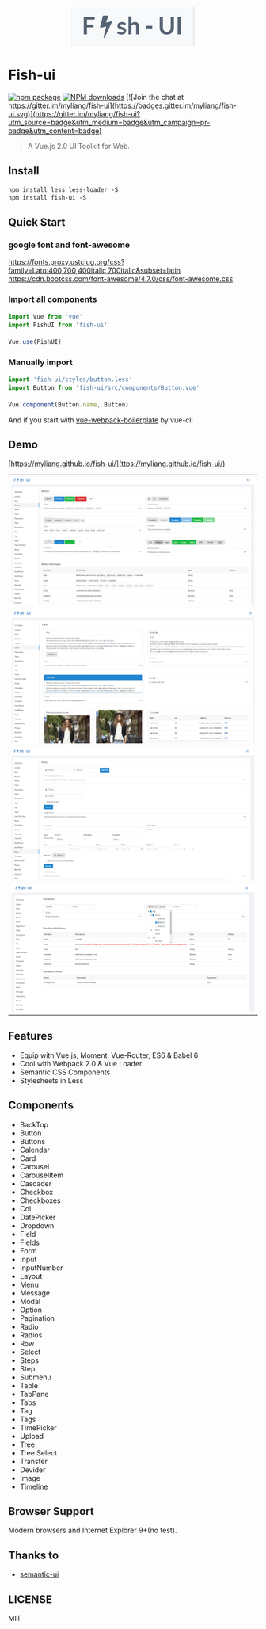 
<p align="center">
  <a href="https://github.com/myliang/fish-ui">
    <img width="250" src="/static/logo.png?raw=true">
  </a>
</p>

# Fish-ui

[![npm package](https://img.shields.io/npm/v/fish-ui.svg)](https://www.npmjs.org/package/fish-ui)
[![NPM downloads](http://img.shields.io/npm/dm/fish-ui.svg)](https://npmjs.org/package/fish-ui)
[![Join the chat at https://gitter.im/myliang/fish-ui](https://badges.gitter.im/myliang/fish-ui.svg)](https://gitter.im/myliang/fish-ui?utm_source=badge&utm_medium=badge&utm_campaign=pr-badge&utm_content=badge)

> A Vue.js 2.0 UI Toolkit for Web.

## Install
```shell
npm install less less-loader -S
npm install fish-ui -S
```

## Quick Start

### google font and font-awesome
https://fonts.proxy.ustclug.org/css?family=Lato:400,700,400italic,700italic&subset=latin
https://cdn.bootcss.com/font-awesome/4.7.0/css/font-awesome.css

### Import all components
``` javascript
import Vue from 'vue'
import FishUI from 'fish-ui'

Vue.use(FishUI)

```

### Manually import
``` javascript
import 'fish-ui/styles/button.less'
import Button from 'fish-ui/src/components/Button.vue'

Vue.component(Button.name, Button)

```


And if you start with [vue-webpack-boilerplate](https://github.com/vuejs-templates/webpack) by vue-cli

## Demo
[https://myliang.github.io/fish-ui/](ttps://myliang.github.io/fish-ui/)
<table>
<tbody>
<tr>
<td align="center">
  <a href="https://myliang.github.io/fish-ui/#/components/button">
    <img src="/static/button.png?raw=true">
  </a>
</td>
</tr>
<tr>
<td align="center">
  <a href="https://myliang.github.io/fish-ui/#/components/card">
    <img src="/static/card.png?raw=true">
  </a>
</td>
</tr>
<tr>
<td align="center">
  <a href="https://myliang.github.io/fish-ui/#/components/form">
    <img src="/static/form.png?raw=true">
  </a>
</td>
</tr>
<tr>
<td align="center">
  <a href="https://myliang.github.io/fish-ui/#/components/tree-select">
    <img src="/static/treeselect.png?raw=true">
  </a>
</td>
</tr>
</tbody>
</table>

## Features
- Equip with Vue.js, Moment, Vue-Router, ES6 & Babel 6
- Cool with Webpack 2.0 & Vue Loader
- Semantic CSS Components
- Stylesheets in Less

## Components
  - BackTop
  - Button
  - Buttons
  - Calendar
  - Card
  - Carousel
  - CarouselItem
  - Cascader
  - Checkbox
  - Checkboxes
  - Col
  - DatePicker
  - Dropdown
  - Field
  - Fields
  - Form
  - Input
  - InputNumber
  - Layout
  - Menu
  - Message
  - Modal
  - Option
  - Pagination
  - Radio
  - Radios
  - Row
  - Select
  - Steps
  - Step
  - Submenu
  - Table
  - TabPane
  - Tabs
  - Tag
  - Tags
  - TimePicker
  - Upload
  - Tree
  - Tree Select
  - Transfer
  - Devider
  - Image
  - Timeline


## Browser Support
Modern browsers and Internet Explorer 9+(no test).

## Thanks to
- [semantic-ui](http://semantic-ui.cn/)

## LICENSE
MIT
